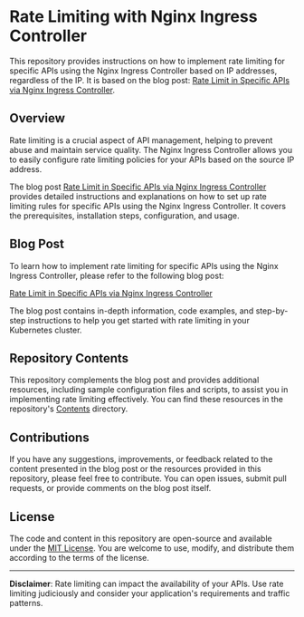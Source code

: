 # Rate Limiting with Nginx Ingress Controller

This repository provides instructions on how to implement rate limiting for specific APIs using the Nginx Ingress Controller based on IP addresses, regardless of the IP. It is based on the blog post: [Rate Limit in Specific APIs via Nginx Ingress Controller](https://milaan.hashnode.dev/rate-limit-in-specific-apis-via-nginx-ingress-controller).

## Overview

Rate limiting is a crucial aspect of API management, helping to prevent abuse and maintain service quality. The Nginx Ingress Controller allows you to easily configure rate limiting policies for your APIs based on the source IP address.

The blog post [Rate Limit in Specific APIs via Nginx Ingress Controller](https://milaan.hashnode.dev/rate-limit-in-specific-apis-via-nginx-ingress-controller) provides detailed instructions and explanations on how to set up rate limiting rules for specific APIs using the Nginx Ingress Controller. It covers the prerequisites, installation steps, configuration, and usage.

## Blog Post

To learn how to implement rate limiting for specific APIs using the Nginx Ingress Controller, please refer to the following blog post:

[Rate Limit in Specific APIs via Nginx Ingress Controller](https://milaan.hashnode.dev/rate-limit-in-specific-apis-via-nginx-ingress-controller)

The blog post contains in-depth information, code examples, and step-by-step instructions to help you get started with rate limiting in your Kubernetes cluster.

## Repository Contents

This repository complements the blog post and provides additional resources, including sample configuration files and scripts, to assist you in implementing rate limiting effectively. You can find these resources in the repository's [Contents](/contents) directory.

## Contributions

If you have any suggestions, improvements, or feedback related to the content presented in the blog post or the resources provided in this repository, please feel free to contribute. You can open issues, submit pull requests, or provide comments on the blog post itself.

## License

The code and content in this repository are open-source and available under the [MIT License](LICENSE). You are welcome to use, modify, and distribute them according to the terms of the license.

---

**Disclaimer**: Rate limiting can impact the availability of your APIs. Use rate limiting judiciously and consider your application's requirements and traffic patterns.

